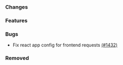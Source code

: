 <!--
SPDX-FileCopyrightText: 2025 Adel Memariani <https://github.com/adelmemariani> © Otto-von-Guericke-Universität Magdeburg
SPDX-FileCopyrightText: 2025 Jonas Huber <https://github.com/jh-RLI> © Reiner Lemoine Institut

SPDX-License-Identifier: CC0-1.0
-->

### Changes

### Features

### Bugs

- Fix react app config for frontend requests [(#1432)](https://github.com/OpenEnergyPlatform/oeplatform/pull/1432)

### Removed
